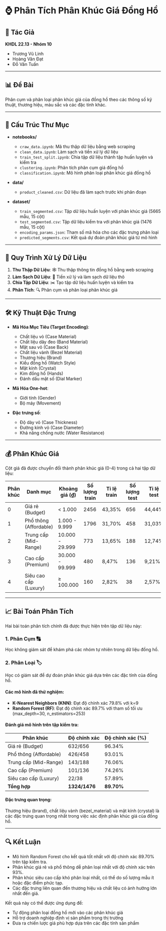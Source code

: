 # ⌚ Phân Tích Phân Khúc Giá Đồng Hồ

## 👥 Tác Giả

**KHDL 22.13 - Nhóm 10**

-   Trương Vũ Linh
-   Hoàng Văn Đạt
-   Đỗ Văn Tuấn

---

## 📊 Đề Bài

Phân cụm và phân loại phân khúc giá của đồng hồ theo các thông số kỹ thuật, thương hiệu, màu sắc và các đặc tính khác.

---

## 📁 Cấu Trúc Thư Mục

-   **notebooks/**

    -   `craw_data.ipynb`: Mã thu thập dữ liệu bằng web scraping
    -   `clean_data.ipynb`: Làm sạch và tiền xử lý dữ liệu
    -   `train_test_split.ipynb`: Chia tập dữ liệu thành tập huấn luyện và kiểm tra
    -   `clustering.ipynb`: Phân tích phân cụm giá đồng hồ
    -   `classification.ipynb`: Mô hình phân loại phân khúc giá đồng hồ

-   **data/**

    -   `product_cleaned.csv`: Dữ liệu đã làm sạch trước khi phân đoạn

-   **dataset/**
    -   `train_segmented.csv`: Tập dữ liệu huấn luyện với phân khúc giá (5665 mẫu, 15 cột)
    -   `test_segmented.csv`: Tập dữ liệu kiểm tra với phân khúc giá (1476 mẫu, 15 cột)
    -   `encoding_params.json`: Tham số mã hóa cho các đặc trưng phân loại
    -   `predicted_segments.csv`: Kết quả dự đoán phân khúc giá từ mô hình

---

## 🔄 Quy Trình Xử Lý Dữ Liệu

1. **Thu Thập Dữ Liệu**: 🕸️ Thu thập thông tin đồng hồ bằng web scraping
2. **Làm Sạch Dữ Liệu**: 🧹 Tiền xử lý và làm sạch dữ liệu thô
3. **Chia Tập Dữ Liệu**: ✂️ Tạo tập dữ liệu huấn luyện và kiểm tra
4. **Phân Tích**: 🔍 Phân cụm và phân loại phân khúc giá

---

## 🛠️ Kỹ Thuật Đặc Trưng

-   **Mã Hóa Mục Tiêu (Target Encoding)**:

    -   Chất liệu vỏ (Case Material)
    -   Chất liệu dây đeo (Band Material)
    -   Mặt sau vỏ (Case Back)
    -   Chất liệu vành (Bezel Material)
    -   Thương hiệu (Brand)
    -   Kiểu đồng hồ (Watch Style)
    -   Mặt kính (Crystal)
    -   Kim đồng hồ (Hands)
    -   Đánh dấu mặt số (Dial Marker)

-   **Mã Hóa One-hot**:

    -   Giới tính (Gender)
    -   Bộ máy (Movement)

-   **Đặc trưng số**:
    -   Độ dày vỏ (Case Thickness)
    -   Đường kính vỏ (Case Diameter)
    -   Khả năng chống nước (Water Resistance)

---

## 💰 Phân Khúc Giá

Cột giá đã được chuyển đổi thành phân khúc giá (0-4) trong cả hai tập dữ liệu:

| Phân khúc | Danh mục               | Khoảng giá (₫)  | Số lượng train | Tỉ lệ train | Số lượng test | Tỉ lệ test |
| --------- | ---------------------- | --------------- | -------------- | ----------- | ------------- | ---------- |
| 0         | Giá rẻ (Budget)        | < 1.000         | 2456           | 43,35%      | 656           | 44,44%     |
| 1         | Phổ thông (Affordable) | 1.000 - 9.999   | 1796           | 31,70%      | 458           | 31,03%     |
| 2         | Trung cấp (Mid-Range)  | 10.000 - 29.999 | 773            | 13,65%      | 188           | 12,74%     |
| 3         | Cao cấp (Premium)      | 30.000 - 99.999 | 480            | 8,47%       | 136           | 9,21%      |
| 4         | Siêu cao cấp (Luxury)  | ≥ 100.000       | 160            | 2,82%       | 38            | 2,57%      |

---

## 📈 Bài Toán Phân Tích

Hai bài toán phân tích chính đã được thực hiện trên tập dữ liệu này:

### 1. Phân Cụm 🔠

Học không giám sát để khám phá các nhóm tự nhiên trong dữ liệu đồng hồ.

### 2. Phân Loại 🏷️

Học có giám sát để dự đoán phân khúc giá dựa trên các đặc tính của đồng hồ.

#### Các mô hình đã thử nghiệm:

- **K-Nearest Neighbors (KNN)**: Đạt độ chính xác 79.8% với k=9
- **Random Forest (RF)**: Đạt độ chính xác 89.7% với tham số tối ưu (max_depth=30, n_estimators=253)

#### Đánh giá mô hình trên tập kiểm tra:

| Phân khúc             | Độ chính xác | Độ chính xác (%) |
|-----------------------|--------------|-----------------|
| Giá rẻ (Budget)       | 632/656      | 96.34%          |
| Phổ thông (Affordable)| 426/458      | 93.01%          |
| Trung cấp (Mid-Range) | 143/188      | 76.06%          |
| Cao cấp (Premium)     | 101/136      | 74.26%          |
| Siêu cao cấp (Luxury) | 22/38        | 57.89%          |
| **Tổng hợp**          | **1324/1476**| **89.70%**      |

#### Đặc trưng quan trọng:

Thương hiệu (brand), chất liệu vành (bezel_material) và mặt kính (crystal) là các đặc trưng quan trọng nhất trong việc xác định phân khúc giá của đồng hồ.

---

## 🔍 Kết Luận

- Mô hình Random Forest cho kết quả tốt nhất với độ chính xác 89.70% trên tập kiểm tra.
- Phân khúc giá rẻ và phổ thông dễ phân loại nhất với độ chính xác trên 93%.
- Phân khúc siêu cao cấp khó phân loại nhất, có thể do số lượng mẫu ít hoặc đặc điểm phức tạp.
- Các đặc trưng liên quan đến thương hiệu và chất liệu có ảnh hưởng lớn nhất đến giá.

Kết quả này có thể được ứng dụng để:
- Tự động phân loại đồng hồ mới vào các phân khúc giá
- Hỗ trợ doanh nghiệp định vị sản phẩm trong thị trường
- Đưa ra chiến lược giá phù hợp dựa trên các đặc tính sản phẩm
